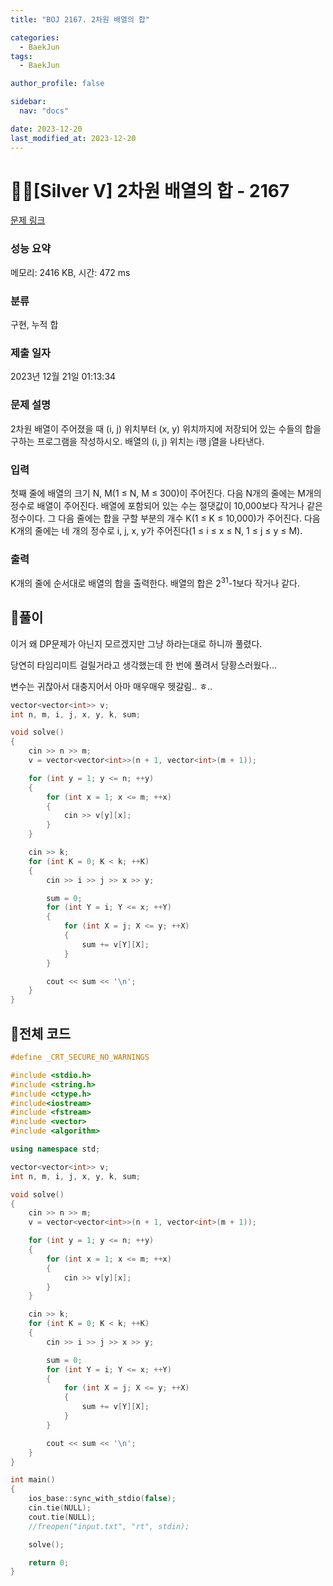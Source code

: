 ```yaml
---
title: "BOJ 2167. 2차원 배열의 합"

categories:
  - BaekJun
tags:
  - BaekJun

author_profile: false

sidebar:
  nav: "docs"

date: 2023-12-20
last_modified_at: 2023-12-20
---
```


# 🙇‍♀️[Silver V] 2차원 배열의 합 - 2167 

[문제 링크](https://www.acmicpc.net/problem/2167) 

### 성능 요약

메모리: 2416 KB, 시간: 472 ms

### 분류

구현, 누적 합

### 제출 일자

2023년 12월 21일 01:13:34

### 문제 설명

<p>2차원 배열이 주어졌을 때 (i, j) 위치부터 (x, y) 위치까지에 저장되어 있는 수들의 합을 구하는 프로그램을 작성하시오. 배열의 (i, j) 위치는 i행 j열을 나타낸다.</p>

### 입력 

 <p>첫째 줄에 배열의 크기 N, M(1 ≤ N, M ≤ 300)이 주어진다. 다음 N개의 줄에는 M개의 정수로 배열이 주어진다. 배열에 포함되어 있는 수는 절댓값이 10,000보다 작거나 같은 정수이다. 그 다음 줄에는 합을 구할 부분의 개수 K(1 ≤ K ≤ 10,000)가 주어진다. 다음 K개의 줄에는 네 개의 정수로 i, j, x, y가 주어진다(1 ≤ i ≤ x ≤ N, 1 ≤ j ≤ y ≤ M).</p>

### 출력 

 <p>K개의 줄에 순서대로 배열의 합을 출력한다. 배열의 합은 2<sup>31</sup>-1보다 작거나 같다.</p>

## 🚀풀이

이거 왜 DP문제가 아닌지 모르겠지만 그냥 하라는대로 하니까 풀렸다.  

당연히 타임리미트 걸릴거라고 생각했는데 한 번에 풀려서 당황스러웠다...  

변수는 귀찮아서 대충지어서 아마 매우매우 헷갈림.. ㅎ..

```cpp
vector<vector<int>> v;
int n, m, i, j, x, y, k, sum;

void solve()
{
	cin >> n >> m;
	v = vector<vector<int>>(n + 1, vector<int>(m + 1));

	for (int y = 1; y <= n; ++y)
	{
		for (int x = 1; x <= m; ++x)
		{
			cin >> v[y][x];
		}
	}

	cin >> k;
	for (int K = 0; K < k; ++K)
	{
		cin >> i >> j >> x >> y;

		sum = 0;
		for (int Y = i; Y <= x; ++Y)
		{
			for (int X = j; X <= y; ++X)
			{
				sum += v[Y][X];
			}
		}

		cout << sum << '\n';
	}
}
```

## 🚀전체 코드

```cpp
#define _CRT_SECURE_NO_WARNINGS

#include <stdio.h>
#include <string.h>
#include <ctype.h>
#include<iostream>
#include <fstream>
#include <vector>
#include <algorithm>

using namespace std;

vector<vector<int>> v;
int n, m, i, j, x, y, k, sum;

void solve()
{
	cin >> n >> m;
	v = vector<vector<int>>(n + 1, vector<int>(m + 1));

	for (int y = 1; y <= n; ++y)
	{
		for (int x = 1; x <= m; ++x)
		{
			cin >> v[y][x];
		}
	}

	cin >> k;
	for (int K = 0; K < k; ++K)
	{
		cin >> i >> j >> x >> y;

		sum = 0;
		for (int Y = i; Y <= x; ++Y)
		{
			for (int X = j; X <= y; ++X)
			{
				sum += v[Y][X];
			}
		}

		cout << sum << '\n';
	}
}

int main() 
{
	ios_base::sync_with_stdio(false);
	cin.tie(NULL);
	cout.tie(NULL);
	//freopen("input.txt", "rt", stdin);

	solve();

	return 0;
}
```